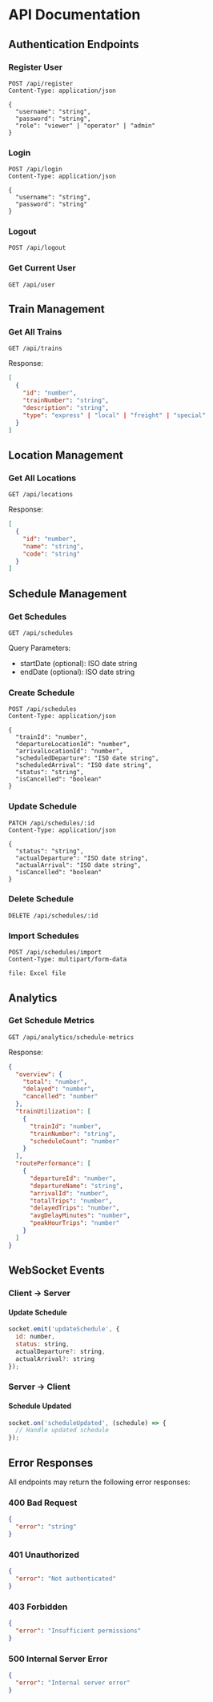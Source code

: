 # API Documentation

## Authentication Endpoints

### Register User
```http
POST /api/register
Content-Type: application/json

{
  "username": "string",
  "password": "string",
  "role": "viewer" | "operator" | "admin"
}
```

### Login
```http
POST /api/login
Content-Type: application/json

{
  "username": "string",
  "password": "string"
}
```

### Logout
```http
POST /api/logout
```

### Get Current User
```http
GET /api/user
```

## Train Management

### Get All Trains
```http
GET /api/trains
```

Response:
```json
[
  {
    "id": "number",
    "trainNumber": "string",
    "description": "string",
    "type": "express" | "local" | "freight" | "special"
  }
]
```

## Location Management

### Get All Locations
```http
GET /api/locations
```

Response:
```json
[
  {
    "id": "number",
    "name": "string",
    "code": "string"
  }
]
```

## Schedule Management

### Get Schedules
```http
GET /api/schedules
```

Query Parameters:
- startDate (optional): ISO date string
- endDate (optional): ISO date string

### Create Schedule
```http
POST /api/schedules
Content-Type: application/json

{
  "trainId": "number",
  "departureLocationId": "number",
  "arrivalLocationId": "number",
  "scheduledDeparture": "ISO date string",
  "scheduledArrival": "ISO date string",
  "status": "string",
  "isCancelled": "boolean"
}
```

### Update Schedule
```http
PATCH /api/schedules/:id
Content-Type: application/json

{
  "status": "string",
  "actualDeparture": "ISO date string",
  "actualArrival": "ISO date string",
  "isCancelled": "boolean"
}
```

### Delete Schedule
```http
DELETE /api/schedules/:id
```

### Import Schedules
```http
POST /api/schedules/import
Content-Type: multipart/form-data

file: Excel file
```

## Analytics

### Get Schedule Metrics
```http
GET /api/analytics/schedule-metrics
```

Response:
```json
{
  "overview": {
    "total": "number",
    "delayed": "number",
    "cancelled": "number"
  },
  "trainUtilization": [
    {
      "trainId": "number",
      "trainNumber": "string",
      "scheduleCount": "number"
    }
  ],
  "routePerformance": [
    {
      "departureId": "number",
      "departureName": "string",
      "arrivalId": "number",
      "totalTrips": "number",
      "delayedTrips": "number",
      "avgDelayMinutes": "number",
      "peakHourTrips": "number"
    }
  ]
}
```

## WebSocket Events

### Client → Server

#### Update Schedule
```javascript
socket.emit('updateSchedule', {
  id: number,
  status: string,
  actualDeparture?: string,
  actualArrival?: string
});
```

### Server → Client

#### Schedule Updated
```javascript
socket.on('scheduleUpdated', (schedule) => {
  // Handle updated schedule
});
```

## Error Responses

All endpoints may return the following error responses:

### 400 Bad Request
```json
{
  "error": "string"
}
```

### 401 Unauthorized
```json
{
  "error": "Not authenticated"
}
```

### 403 Forbidden
```json
{
  "error": "Insufficient permissions"
}
```

### 500 Internal Server Error
```json
{
  "error": "Internal server error"
}
```
